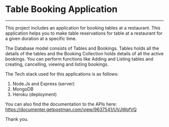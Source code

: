 # Table Booking Application
----

This project includes an application for booking tables at a restaurant. This application helps you to make table reservations for table at a restaurant for a given duration at a specific time. 

The Database model consists of Tables and Bookings. Tables holds all the details of the tables and the Booking Collection holds details of all the active bookings. You can perform functions like Adding and Listing tables and creating, cancelling, viewing and listing bookings. 

The Tech stack used for this applications is as follows: 
1. Node.Js and Express (server)
2. MongoDB
3. Heroku (deployment)

You can also find the documentation to the APIs here: https://documenter.getpostman.com/view/9637541/UVJWqfVQ

Thank you. 
